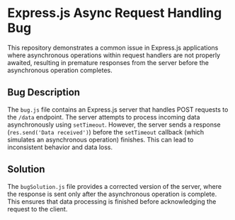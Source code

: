 # Express.js Async Request Handling Bug

This repository demonstrates a common issue in Express.js applications where asynchronous operations within request handlers are not properly awaited, resulting in premature responses from the server before the asynchronous operation completes.

## Bug Description

The `bug.js` file contains an Express.js server that handles POST requests to the `/data` endpoint.  The server attempts to process incoming data asynchronously using `setTimeout`. However, the server sends a response (`res.send('Data received')`) before the `setTimeout` callback (which simulates an asynchronous operation) finishes. This can lead to inconsistent behavior and data loss.

## Solution

The `bugSolution.js` file provides a corrected version of the server, where the response is sent only after the asynchronous operation is complete. This ensures that data processing is finished before acknowledging the request to the client.
